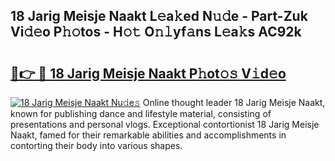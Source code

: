 ## 18 Jarig Meisje Naakt L𝚎a𝚔ed N𝚞𝚍e - Part-Zuk Vi𝚍𝚎o P𝚑𝚘tos - H𝚘𝚝 O𝚗𝚕yf𝚊ns L𝚎a𝚔s AC92k

# <h2><a href="http://kfe1g4.oniu.top/?m=18+Jarig+Meisje+Naakt">🔗👉 🔴 18 Jarig Meisje Naakt P𝚑ot𝚘𝚜 V𝚒d𝚎o</a></h2>

[![18 Jarig Meisje Naakt Nu𝚍e𝚜](https://i.imgur.com/0qMVB7G.gif)](http://kfe1g4.oniu.top/?m=18+Jarig+Meisje+Naakt)
Online thought leader 18 Jarig Meisje Naakt, known for publishing dance and lifestyle material, consisting of presentations and personal vlogs. Exceptional contortionist 18 Jarig Meisje Naakt, famed for their remarkable abilities and accomplishments in contorting their body into various shapes.  
